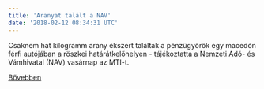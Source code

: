 ```yaml
---
title: 'Aranyat talált a NAV'
date: '2018-02-12 08:34:31 UTC'
---
```


Csaknem hat kilogramm arany ékszert találtak a pénzügyőrök egy macedón férfi autójában a röszkei határátkelőhelyen - tájékoztatta a Nemzeti Adó- és Vámhivatal (NAV) vasárnap az MTI-t.


[Bővebben](http://ift.tt/2CePyvy)
